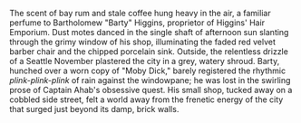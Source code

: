 The scent of bay rum and stale coffee hung heavy in the air, a familiar perfume to Bartholomew "Barty" Higgins, proprietor of Higgins' Hair Emporium.  Dust motes danced in the single shaft of afternoon sun slanting through the grimy window of his shop, illuminating the faded red velvet barber chair and the chipped porcelain sink.  Outside, the relentless drizzle of a Seattle November plastered the city in a grey, watery shroud.  Barty, hunched over a worn copy of "Moby Dick," barely registered the rhythmic *plink-plink-plink* of rain against the windowpane; he was lost in the swirling prose of Captain Ahab's obsessive quest.  His small shop, tucked away on a cobbled side street, felt a world away from the frenetic energy of the city that surged just beyond its damp, brick walls.
